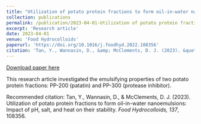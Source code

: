 ```yaml
---
title: "Utilization of potato protein fractions to form oil-in-water nanoemulsions: Impact of pH, salt, and heat on their stability"
collection: publications
permalink: /publication/2023-04-01-Utilization of potato protein fractions to form oil-in-water nanoemulsions Impact of pH, salt, and heat on their stability
excerpt: 'Research article'
date: 2023-04-01
venue: 'Food Hydrocolloids'
paperurl: 'https://doi.org/10.1016/j.foodhyd.2022.108356'
citation: 'Tan, Y., Wannasin, D., &amp; McClements, D. J. (2023). &quot;Utilization of potato protein fractions to form oil-in-water nanoemulsions: Impact of pH, salt, and heat on their stability.&quot; <i>Food Hydrocolloids, 137</i>, 108356.'
---
```


<a href='https://doi.org/10.1016/j.foodhyd.2022.108356'>Download paper here</a>

This research article investigated the emulsifying properties of two potato protein fractions: PP-200 (patatin) and PP-300 (protease inhibitor).

Recommended citation: Tan, Y., Wannasin, D., & McClements, D. J. (2023). Utilization of potato protein fractions to form oil-in-water nanoemulsions: Impact of pH, salt, and heat on their stability. <i>Food Hydrocolloids, 137</i>, 108356.
